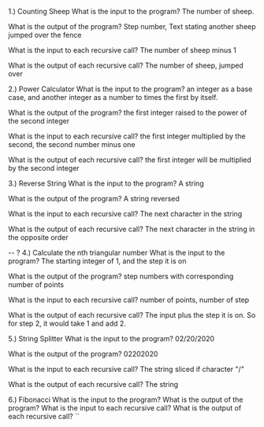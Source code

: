 1.) Counting Sheep
What is the input to the program?
The number of sheep.

What is the output of the program?
Step number, Text stating another sheep jumped over the fence

What is the input to each recursive call?
The number of sheep minus 1

What is the output of each recursive call?
The number of sheep, jumped over

2.) Power Calculator
What is the input to the program?
an integer as a base case, and another integer as a number to times the first by itself.

What is the output of the program?
the first integer raised to the power of the second integer

What is the input to each recursive call?
the first integer multiplied by the second, the second number minus one

What is the output of each recursive call?
the first integer will be multiplied by the second integer

3.) Reverse String
What is the input to the program?
A string

What is the output of the program?
A string reversed

What is the input to each recursive call?
The next character in the string

What is the output of each recursive call?
The next character in the string in the opposite order

-- ? 4.) Calculate the nth triangular number
What is the input to the program?
The starting integer of 1, and the step it is on

What is the output of the program?
step numbers with corresponding number of points

What is the input to each recursive call?
number of points, number of step

What is the output of each recursive call?
The input plus the step it is on. So for step 2, it would take 1 and add 2.

5.) String Splitter
What is the input to the program?
02/20/2020

What is the output of the program?
02202020

What is the input to each recursive call?
The string sliced if character "/"

What is the output of each recursive call?
The string

6.) Fibonacci
What is the input to the program?
What is the output of the program?
What is the input to each recursive call?
What is the output of each recursive call?
``